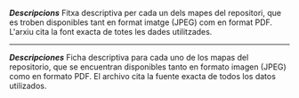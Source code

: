 ***Descripcions***
Fitxa descriptiva per cada un dels mapes del repositori, que es troben disponibles tant en format imatge (JPEG) com en format PDF. L'arxiu cita la font exacta de totes les dades utilitzades.

------------------------------------------------------------------------------------------------------------------------------------------------------------------

***Descripciones***
Ficha descriptiva para cada uno de los mapas del repositorio, que se encuentran disponibles tanto en formato imagen (JPEG) como en formato PDF. El archivo cita la fuente exacta de todos los datos utilizados.
